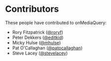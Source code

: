 # Contributors

These people have contributed to onMediaQuery:

* Rory Fitzpatrick ([@roryf](https://github.com/roryf))
* Peter Dekkers ([@editkid](https://github.com/editkid))
* Micky Hulse ([@mhulse](https://github.com/mhulse))
* Pat O'Callaghan ([@patocallaghan](https://github.com/patocallaghan))
* Steve Lacey ([@stevelacey](https://github.com/stevelacey))